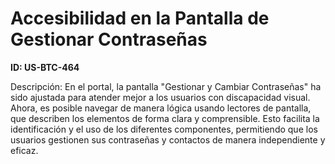 # Accesibilidad en la Pantalla de Gestionar Contraseñas

**ID: US-BTC-464**

Descripción: En el portal, la pantalla "Gestionar y Cambiar Contraseñas" ha sido ajustada para atender mejor a los usuarios con discapacidad visual. Ahora, es posible navegar de manera lógica usando lectores de pantalla, que describen los elementos de forma clara y comprensible. Esto facilita la identificación y el uso de los diferentes componentes, permitiendo que los usuarios gestionen sus contraseñas y contactos de manera independiente y eficaz.